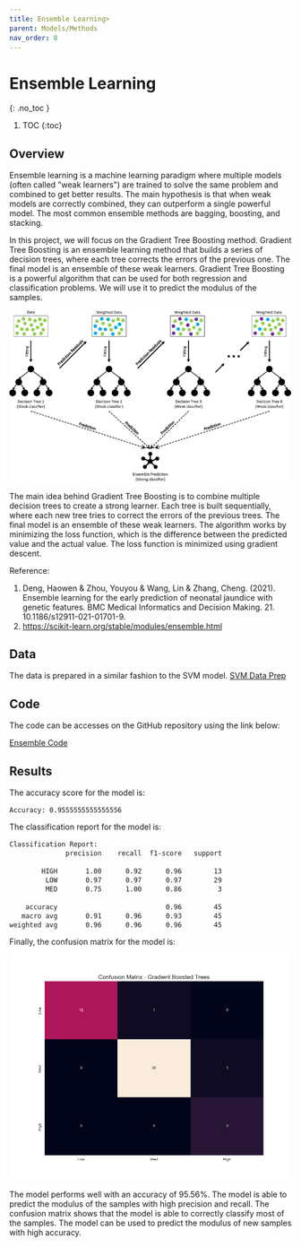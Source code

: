 ```yaml
---
title: Ensemble Learning>
parent: Models/Methods
nav_order: 8
---
```


# Ensemble Learning
{: .no_toc }


1. TOC
{:toc}

## Overview

Ensemble learning is a machine learning paradigm where multiple models (often called "weak learners") are trained to solve the same problem and combined to get better results. The main hypothesis is that when weak models are correctly combined, they can outperform a single powerful model. The most common ensemble methods are bagging, boosting, and stacking. 

In this project, we will focus on the Gradient Tree Boosting method. Gradient Tree Boosting is an ensemble learning method that builds a series of decision trees, where each tree corrects the errors of the previous one. The final model is an ensemble of these weak learners. Gradient Tree Boosting is a powerful algorithm that can be used for both regression and classification problems. We will use it to predict the modulus of the samples.

![Gradient Tree Boosting](/assets/imgs/ensemble/1.png)

The main idea behind Gradient Tree Boosting is to combine multiple decision trees to create a strong learner. Each tree is built sequentially, where each new tree tries to correct the errors of the previous trees. The final model is an ensemble of these weak learners. The algorithm works by minimizing the loss function, which is the difference between the predicted value and the actual value. The loss function is minimized using gradient descent.

Reference:
1. Deng, Haowen & Zhou, Youyou & Wang, Lin & Zhang, Cheng. (2021). Ensemble learning for the early prediction of neonatal jaundice with genetic features. BMC Medical Informatics and Decision Making. 21. 10.1186/s12911-021-01701-9. 
2. https://scikit-learn.org/stable/modules/ensemble.html

## Data

The data is prepared in a similar fashion to the SVM model. [SVM Data Prep](svm.md/#data)

## Code

The code can be accesses on the GitHub repository using the link below:

[Ensemble Code](/assets/code/ensemble.py)

## Results

The accuracy score for the model is:

```
Accuracy: 0.9555555555555556
```

The classification report for the model is:

```
Classification Report:
              precision    recall  f1-score   support

        HIGH       1.00      0.92      0.96        13
         LOW       0.97      0.97      0.97        29
         MED       0.75      1.00      0.86         3

    accuracy                           0.96        45
   macro avg       0.91      0.96      0.93        45
weighted avg       0.96      0.96      0.96        45
```

Finally, the confusion matrix for the model is:

![Confusion Matrix](/assets/imgs/ensemble/cm.png)

The model performs well with an accuracy of 95.56%. The model is able to predict the modulus of the samples with high precision and recall. The confusion matrix shows that the model is able to correctly classify most of the samples. The model can be used to predict the modulus of new samples with high accuracy.